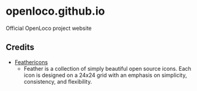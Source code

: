 # openloco.github.io
 Official OpenLoco project website

## Credits

- [Feathericons](https://github.com/feathericons/feather)
  - Feather is a collection of simply beautiful open source icons. Each icon is designed on a 24x24 grid with an emphasis on simplicity, consistency, and flexibility.
